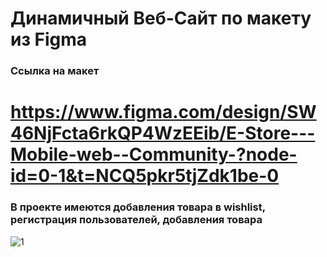 # Динамичный Веб-Сайт по макету из Figma
### Ссылка на макет
# https://www.figma.com/design/SW46NjFcta6rkQP4WzEEib/E-Store---Mobile-web--Community-?node-id=0-1&t=NCQ5pkr5tjZdk1be-0

### В проекте имеются добавления товара в wishlist, регистрация пользователей, добавления товара
![1](https://github.com/user-attachments/assets/bc747318-924c-46e5-b3ea-2bbd439253a7)
